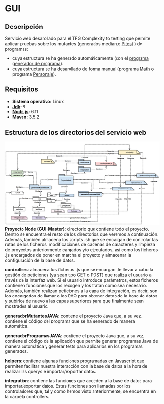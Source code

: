 # GUI
## Descripción
Servicio web desarollado para el TFG Complexity to testing que permite aplicar pruebas sobre los mutantes (generados mediante [Pitest](http://pitest.org/) ) de  programas:
 + cuya estructura se ha generado automáticamente (con el [programa generador de programa](https://github.com/Complexity-To-Testing/Programa-generador)).
 + cuya estructura se ha desarollado de forma manual (programa [Math](https://github.com/Complexity-To-Testing/Programas-reales-JAVA/tree/master/programa%20Math) o programa [Personaje](https://github.com/Complexity-To-Testing/Programas-reales-JAVA/tree/master/programa%20Personajes)).
 
## Requisitos 

+ **Sistema operativo:** Linux
+ **[Jdk](http://www.oracle.com/technetwork/java/javase/downloads/jdk8-downloads-2133151.html):** 8
+ **[Node.js](https://nodejs.org/es/):** 6.11
+ **Maven:** 3.5.2

## Estructura de los directorios del servicio web
![Imagen estructura de los directorios](https://raw.githubusercontent.com/Complexity-To-Testing/GUI/master/imagenesRepositorio/estructuraDirectorios.png)
**Proyecto Node (GUI-Master)**: directorio que contiene todo el proyecto. Dentro se encuentra el resto de los directorios que veremos a continuación. Además, también almacena los scripts .sh que se encargan de controlar las rutas de los ficheros, modificaciones de cadenas de caracteres y limpieza de proyectos anteriormente cargados y/o ejecutados, así como los ficheros .js encargados de poner en marcha el proyecto y almacenar la configuración de la base de datos.

**controllers**: almacena los ficheros .js que se encargan de llevar a cabo la gestión de peticiones (ya sean tipo GET o POST) que realiza el usuario a través de la interfaz web. Si el usuario introduce parámetros, estos ficheros contienen funciones que los recogen y los tratan como sea necesario. Además, también realizan peticiones a la capa de integración, es decir, son los encargados de llamar a los DAO para obtener datos de la base de datos y subirlos de nuevo a las capas superiores para que finalmente sean mostrados al usuario.

**generadorMutantesJAVA**: contiene el proyecto Java que, a su vez, contiene el código del programa que se ha generado de manera automática.

**generadorProgramasJAVA**: contiene el proyecto Java que, a su vez, contiene el código de la aplicación que permite generar programas Java de manera automática y generar tests para aplicarlos en los programas generados.

**helpers**: contiene algunas funciones programadas en Javascript que permiten facilitar nuestra interacción con la base de datos a la hora de realizar las querys e importar/exportar datos.

**integration**: contiene las funciones que acceden a la base de datos para importar/exportar datos. Estas funciones son llamadas por los controladores que, tal y como hemos visto anteriormente, se encuentra en la carpeta controllers.
